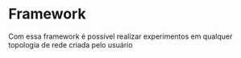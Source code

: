 # Framework
Com essa framework é possível realizar experimentos em qualquer topologia de rede criada pelo usuário
